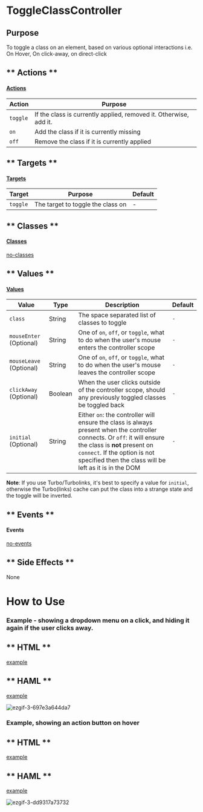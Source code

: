 # ToggleClassController

## Purpose

To toggle a class on an element, based on various optional interactions i.e. On Hover, On click-away, on direct-click


<!-- tabs:start -->

## ** Actions **

#### [Actions](https://stimulus.hotwire.dev/reference/actions)

| Action | Purpose |
| --- | --- |
| `toggle` | If the class is currently applied, removed it. Otherwise, add it. |
| `on` | Add the class if it is currently missing |
| `off` | Remove the class if it is currently applied |

## ** Targets **

#### [Targets](https://stimulus.hotwire.dev/reference/targets)

| Target | Purpose | Default |
| --- | --- | --- |
| `toggle` | The target to toggle the class on  | - |

## ** Classes **

#### [Classes](https://stimulus.hotwire.dev/reference/classes)

[no-classes](../_partials/no-classes.md ':include')

## ** Values **

#### [Values](https://stimulus.hotwire.dev/reference/values)

| Value | Type | Description | Default |
| --- | --- | --- | --- |
| `class` | String | The space separated list of classes to toggle | `-` |
| `mouseEnter` (Optional) | String | One of `on`, `off`, or `toggle`, what to do when the user's mouse enters the controller scope | `-` |
| `mouseLeave` (Optional) | String | One of `on`, `off`, or `toggle`, what to do when the user's mouse leaves the controller scope | `-` |
| `clickAway` (Optional) | Boolean | When the user clicks outside of the controller scope, should any previously toggled classes be toggled back | `-` |
| `initial` (Optional) | String | Either `on`: the controller will ensure the class is always present when the controller connects. Or `off`: it will ensure the class is **not** present on `connect`. If the option is not specified then the class will be left as it is in the DOM | `-` |

**Note**: If you use Turbo/Turbolinks, it's best to specify a value for `initial`, otherwise the Turbo(links) cache can put the class into a strange state and the toggle will be inverted.

## ** Events **

#### Events

[no-events](../_partials/no-events.md ':include')

## ** Side Effects **

None

<!-- tabs:end -->

# How to Use

### Example - showing a dropdown menu on a click, and hiding it again if the user clicks away.

<!-- tabs:start -->
## ** HTML **
[example](../examples/toggle_class_controller_click.html ':include :type=code')
## ** HAML **
[example](../examples/toggle_class_controller_click.haml ':include :type=code')
<!-- tabs:end -->

![ezgif-3-697e3a644da7](https://user-images.githubusercontent.com/9960703/104182368-450ec700-5408-11eb-920b-becec527311d.gif)

### Example, showing an action button on hover

<!-- tabs:start -->
## ** HTML **
[example](../examples/toggle_class_controller_hover.html ':include :type=code')
## ** HAML **
[example](../examples/toggle_class_controller_hover.haml ':include :type=code')
<!-- tabs:end -->

![ezgif-3-dd9317a73732](https://user-images.githubusercontent.com/9960703/104182370-45a75d80-5408-11eb-8b3d-8feae48bbc5a.gif)
